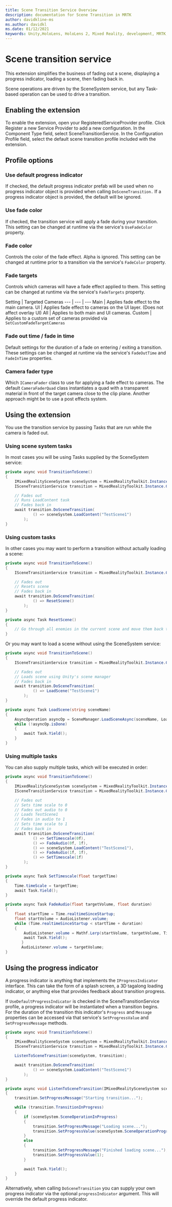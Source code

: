 ```yaml
---
title: Scene Transition Service Overview
description: documentation for Scene Transition in MRTK
author: davidkline-ms
ms.author: davidkl
ms.date: 01/12/2021
keywords: Unity,HoloLens, HoloLens 2, Mixed Reality, development, MRTK, SceneTransition,
---
```


# Scene transition service

This extension simplifies the business of fading out a scene, displaying a progress indicator, loading a scene, then fading back in.

Scene operations are driven by the SceneSystem service, but any Task-based operation can be used to drive a transition.

## Enabling the extension

To enable the extension, open your RegisteredServiceProvider profile. Click Register a new Service Provider to add a new configuration. In the Component Type field, select SceneTransitionService. In the Configuration Profile field, select the default scene transition profile included with the extension.

## Profile options

### Use default progress indicator

If checked, the default progress indicator prefab will be used when no progress indicator object is provided when calling `DoSceneTransition.` If a progress indicator object is provided, the default will be ignored.

### Use fade color

If checked, the transition service will apply a fade during your transition. This setting can be changed at runtime via the service's `UseFadeColor` property.

### Fade color

Controls the color of the fade effect. Alpha is ignored. This setting can be changed at runtime prior to a transition via the service's `FadeColor` property.

### Fade targets

Controls which cameras will have a fade effect applied to them. This setting can be changed at runtime via the service's `FadeTargets` property.

Setting | Targeted Cameras
--- | --- | ---
Main | Applies fade effect to the main camera.
UI | Applies fade effect to cameras on the UI layer. (Does not affect overlay UI)
All | Applies to both main and UI cameras.
Custom | Applies to a custom set of cameras provided via `SetCustomFadeTargetCameras`

### Fade out time / fade in time

Default settings for the duration of a fade on entering / exiting a transition. These settings can be changed at runtime via the service's `FadeOutTime` and `FadeInTime` properties.

### Camera fader type

Which `ICameraFader` class to use for applying a fade effect to cameras. The default `CameraFaderQuad` class instantiates a quad with a transparent material in front of the target camera close to the clip plane. Another approach might be to use a post effects system.

## Using the extension

You use the transition service by passing Tasks that are run while the camera is faded out.

### Using scene system tasks

In most cases you will be using Tasks supplied by the SceneSystem service:

```c#
private async void TransitionToScene()
{
    IMixedRealitySceneSystem sceneSystem = MixedRealityToolkit.Instance.GetService<IMixedRealitySceneSystem>();
    ISceneTransitionService transition = MixedRealityToolkit.Instance.GetService<ISceneTransitionService>();

    // Fades out
    // Runs LoadContent task
    // Fades back in
    await transition.DoSceneTransition(
            () => sceneSystem.LoadContent("TestScene1")
        );
}
```

### Using custom tasks

In other cases you may want to perform a transition without actually loading a scene:

```c#
private async void TransitionToScene()
{
    ISceneTransitionService transition = MixedRealityToolkit.Instance.GetService<ISceneTransitionService>();

    // Fades out
    // Resets scene
    // Fades back in
    await transition.DoSceneTransition(
            () => ResetScene()
        );
}

private async Task ResetScene()
{
    // Go through all enemies in the current scene and move them back to starting positions
}
```

Or you may want to load a scene without using the SceneSystem service:

```c#
private async void TransitionToScene()
{
    ISceneTransitionService transition = MixedRealityToolkit.Instance.GetService<ISceneTransitionService>();

    // Fades out
    // Loads scene using Unity's scene manager
    // Fades back in
    await transition.DoSceneTransition(
            () => LoadScene("TestScene1")
        );
}

private async Task LoadScene(string sceneName)
{
    AsyncOperation asyncOp = SceneManager.LoadSceneAsync(sceneName, LoadSceneMode.Additive);
    while (!asyncOp.isDone)
    {
        await Task.Yield();
    }
}
```

### Using multiple tasks

You can also supply multiple tasks, which will be executed in order:

```c#
private async void TransitionToScene()
{
    IMixedRealitySceneSystem sceneSystem = MixedRealityToolkit.Instance.GetService<IMixedRealitySceneSystem>();
    ISceneTransitionService transition = MixedRealityToolkit.Instance.GetService<ISceneTransitionService>();

    // Fades out
    // Sets time scale to 0
    // Fades out audio to 0
    // Loads TestScene1
    // Fades in audio to 1
    // Sets time scale to 1
    // Fades back in
    await transition.DoSceneTransition(
            () => SetTimescale(0f),
            () => FadeAudio(0f, 1f),
            () => sceneSystem.LoadContent("TestScene1"),
            () => FadeAudio(1f, 1f),
            () => SetTimescale(1f)
        );
}

private async Task SetTimescale(float targetTime)
{
    Time.timeScale = targetTime;
    await Task.Yield();
}

private async Task FadeAudio(float targetVolume, float duration)
{
    float startTime = Time.realtimeSinceStartup;
    float startVolume = AudioListener.volume;
    while (Time.realtimeSinceStartup < startTime + duration)
    {
        AudioListener.volume = Mathf.Lerp(startVolume, targetVolume, Time.realtimeSinceStartup - startTime / duration);
        await Task.Yield();
       }
       AudioListener.volume = targetVolume;
}
```

## Using the progress indicator

A progress indicator is anything that implements the `IProgressIndicator` interface. This can take the form of a splash screen, a 3D tagalong loading indicator, or anything else that provides feedback about transition progress.

If `UseDefaultProgressIndicator` is checked in the SceneTransitionService profile, a progress indicator will be instantiated when a transition begins. For the duration of the transition this indicator's `Progress` and `Message` properties can be accessed via that service's `SetProgressValue` and `SetProgressMessage` methods.

```c#
private async void TransitionToScene()
{
    IMixedRealitySceneSystem sceneSystem = MixedRealityToolkit.Instance.GetService<IMixedRealitySceneSystem>();
    ISceneTransitionService transition = MixedRealityToolkit.Instance.GetService<ISceneTransitionService>();

    ListenToSceneTransition(sceneSystem, transition);

    await transition.DoSceneTransition(
            () => sceneSystem.LoadContent("TestScene1")
        );
}

private async void ListenToSceneTransition(IMixedRealitySceneSystem sceneSystem, ISceneTransitionService transition)
{
    transition.SetProgressMessage("Starting transition...");

    while (transition.TransitionInProgress)
    {
        if (sceneSystem.SceneOperationInProgress)
        {
            transition.SetProgressMessage("Loading scene...");
            transition.SetProgressValue(sceneSystem.SceneOperationProgress);
        }
        else
        {
            transition.SetProgressMessage("Finished loading scene...");
            transition.SetProgressValue(1);
        }

        await Task.Yield();
    }
}
```

Alternatively, when calling `DoSceneTransition` you can supply your own progress indicator via the optional `progressIndicator` argument. This will override the default progress indicator.
